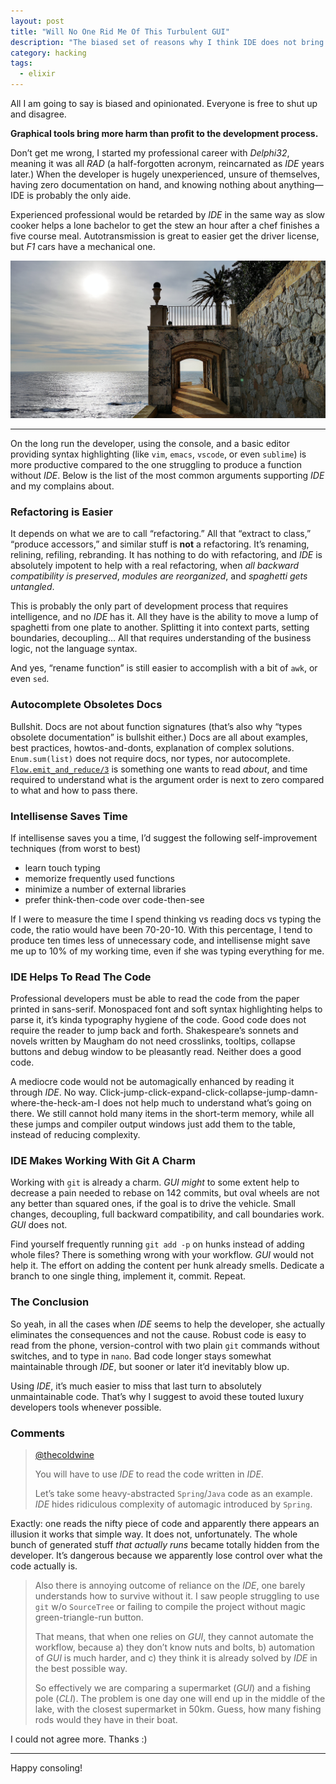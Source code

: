 ```yaml
---
layout: post
title: "Will No One Rid Me Of This Turbulent GUI"
description: "The biased set of reasons why I think IDE does not bring any good at all to the development process"
category: hacking
tags:
  - elixir
---
```


All I am going to say is biased and opinionated. Everyone is free to shut up and disagree.

**Graphical tools bring more harm than profit to the development process.**

Don’t get me wrong, I started my professional career with _Delphi32_, meaning it was all _RAD_ (a half-forgotten acronym, reincarnated as _IDE_ years later.) When the developer is hugely unexperienced, unsure of themselves, having zero documentation on hand, and knowing nothing about anything—IDE is probably the only aide.

Experienced professional would be retarded by _IDE_ in the same way as slow cooker helps a lone bachelor to get the stew an hour after a chef finishes a five course meal. Autotransmission is great to easier get the driver license, but _F1_ cars have a mechanical one.

![Ronda de Camí, Platja d’Ara, Catalunya](/img/turbulent-priest.jpg)

---

On the long run the developer, using the console, and a basic editor providing syntax highlighting (like `vim`, `emacs`, `vscode`, or even `sublime`) is more productive compared to the one struggling to produce a function without _IDE_. Below is the list of the most common arguments supporting _IDE_ and my complains about.

### Refactoring is Easier

It depends on what we are to call “refactoring.” All that “extract to class,” “produce accessors,” and similar stuff is **not** a refactoring. It’s renaming, relining, refiling, rebranding. It has nothing to do with refactoring, and _IDE_ is absolutely impotent to help with a real refactoring, when _all backward compatibility is preserved_, _modules are reorganized_, and _spaghetti gets untangled_.

This is probably the only part of development process that requires intelligence, and no _IDE_ has it. All they have is the ability to move a lump of spaghetti from one plate to another. Splitting it into context parts, setting boundaries, decoupling... All that requires understanding of the business logic, not the language syntax.

And yes, “rename function” is still easier to accomplish with a bit of `awk`, or even `sed`.

### Autocomplete Obsoletes Docs

Bullshit. Docs are not about function signatures (that’s also why “types obsolete documentation” is bullshit either.) Docs are all about examples, best practices, howtos-and-donts, explanation of complex solutions. `Enum.sum(list)` does not require docs, nor types, nor autocomplete. [`Flow.emit_and_reduce/3`](https://hexdocs.pm/flow/Flow.html#emit_and_reduce/3) is something one wants to read _about_, and time required to understand what is the argument order is next to zero compared to what and how to pass there.

### Intellisense Saves Time

If intellisense saves you a time, I’d suggest the following self-improvement techniques (from worst to best)

- learn touch typing
- memorize frequently used functions
- minimize a number of external libraries
- prefer think-then-code over code-then-see

If I were to measure the time I spend thinking vs reading docs vs typing the code, the ratio would have been 70-20-10. With this percentage, I tend to produce ten times less of unnecessary code, and intellisense might save me up to 10% of my working time, even if she was typing everything for me.

### IDE Helps To Read The Code

Professional developers must be able to read the code from the paper printed in sans-serif. Monospaced font and soft syntax highlighting helps to parse it, it’s kinda typography hygiene of the code. Good code does not require the reader to jump back and forth. Shakespeare’s sonnets and novels written by Maugham do not need crosslinks, tooltips, collapse buttons and debug window to be pleasantly read. Neither does a good code.

A mediocre code would not be automagically enhanced by reading it through _IDE_. No way. Click-jump-click-expand-click-collapse-jump-damn-where-the-heck-am-I does not help much to understand what’s going on there. We still cannot hold many items in the short-term memory, while all these jumps and compiler output windows just add them to the table, instead of reducing complexity.

### IDE Makes Working With Git A Charm

Working with `git` is already a charm. _GUI_ _might_ to some extent help to decrease a pain needed to rebase on 142 commits, but oval wheels are not any better than squared ones, if the goal is to drive the vehicle. Small changes, decoupling, full backward compatibility, and call boundaries work. _GUI_ does not.

Find yourself frequently running `git add -p` on hunks instead of adding whole files? There is something wrong with your workflow. _GUI_ would not help it. The effort on adding the content per hunk already smells. Dedicate a branch to one single thing, implement it, commit. Repeat.

### The Conclusion

So yeah, in all the cases when _IDE_ seems to help the developer, she actually eliminates the consequences and not the cause. Robust code is easy to read from the phone, version-control with two plain `git` commands without switches, and to type in `nano`. Bad code longer stays somewhat maintainable through _IDE_, but sooner or later it’d inevitably blow up.

Using _IDE_, it’s much easier to miss that last turn to absolutely unmaintainable code. That’s why I suggest to avoid these touted luxury developers tools whenever possible.

### Comments

> [@thecoldwine](https://twitter.com/thecoldwine)
>
> You will have to use _IDE_ to read the code written in _IDE_.
>
> Let’s take some heavy-abstracted `Spring`/`Java` code as an example. _IDE_ hides ridiculous complexity of automagic introduced by `Spring`.

Exactly: one reads the nifty piece of code and apparently there appears an illusion it works that simple way. It does not, unfortunately. The whole bunch of generated stuff _that actually runs_ became totally hidden from the developer. It’s dangerous because we apparently lose control over what the code actually is.

> Also there is annoying outcome of reliance on the _IDE_, one barely understands how to survive without it. I saw people struggling to use `git` w/o `SourceTree` or failing to compile the project without magic green-triangle-run button.
>
> That means, that when one relies on _GUI_, they cannot automate the workflow, because a) they don’t know nuts and bolts, b) automation of _GUI_ is much harder, and c) they think it is already solved by _IDE_ in the best possible way.
>
> So effectively we are comparing a supermarket (_GUI_) and a fishing pole (_CLI_). The problem is one day one will end up in the middle of the lake, with the closest supermarket in 50km. Guess, how many fishing rods would they have in their boat.

I could not agree more. Thanks :)

---

Happy consoling!
